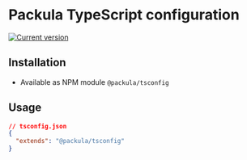 # Packula TypeScript configuration

[![Current version][badge-version-image]][badge-version-link]

[badge-version-image]: https://img.shields.io/npm/v/@packula/tsconfig?label=%40packula%2Ftsconfig&logo=npm&style=for-the-badge
[badge-version-link]: https://npmjs.com/package/@packula/tsconfig

## Installation

- Available as NPM module `@packula/tsconfig`

## Usage

```json
// tsconfig.json
{
  "extends": "@packula/tsconfig"
}
```
